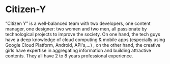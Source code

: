 # Citizen-Y

“Citizen Y” is a well-balanced team with two developers, one content manager, one designer: two women and two men, all passionate by technological projects to improve the society. On one hand, the tech guys have a deep knowledge of cloud computing & mobile apps (especially using Google Cloud Platform, Android, API's,...) , on the other hand, the creative girls have expertise in aggregating information and building attractive contents. They all have 2 to 8 years professional experience.
